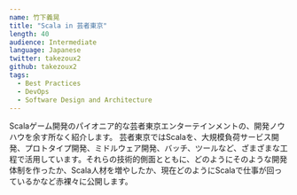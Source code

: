 ```yaml
---
name: 竹下義晃
title: "Scala in 芸者東京"
length: 40
audience: Intermediate
language: Japanese
twitter: takezoux2
github: takezoux2
tags:
  - Best Practices
  - DevOps
  - Software Design and Architecture
---
```

Scalaゲーム開発のパイオニア的な芸者東京エンターテインメントの、開発ノウハウを余す所なく紹介します。
芸者東京ではScalaを、大規模負荷サービス開発、プロトタイプ開発、ミドルウェア開発、バッチ、ツールなど、ざまざまな工程で活用しています。それらの技術的側面とともに、どのようにそのような開発体制を作ったか、Scala人材を増やしたか、現在どのようにScalaで仕事が回っているかなど赤裸々に公開します。
